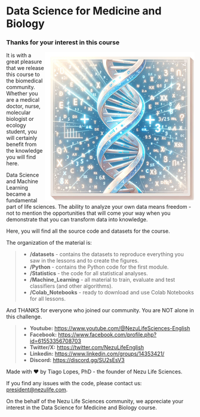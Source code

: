# Data Science for Medicine and Biology

### Thanks for your interest in this course

<img align="right" src="datasets/vertical_square_image_white_blue_DNA.webp" width='400'>

It is with a great pleasure that we release this course to the biomedical community. Whether you are a medical doctor, nurse, molecular biologist or ecology student, you will certainly benefit from the knowledge you will find here.

Data Science and Machine Learning became a fundamental part of life sciences. The ability to analyze your own data means freedom - not to mention the opportunities that will come your way when you demonstrate that you can transform data into knowledge.

Here, you will find all the source code and datasets for the course.

The organization of the material is:

> - **/datasets** - contains the datasets to reproduce everything you saw in the lessons and to create the figures.
> - **/Python** - contains the Python code for the first module.
> - **/Statistics** - the code for all statistical analyses.
> - **/Machine_Learning** - all material to train, evaluate and test classifiers (and other algorithms).
> - **/Colab_Notebooks** - ready to download and use Colab Notebooks for all lessons.

And THANKS for everyone who joined our community. You are NOT alone in this challenge.

> - **Youtube:** https://www.youtube.com/@NezuLifeSciences-English
> - **Facebook:** https://www.facebook.com/profile.php?id=61553356708703
> - **Twitter/X:** https://twitter.com/NezuLifeEnglish
> - **Linkedin:** https://www.linkedin.com/groups/14353421/
> - **Discord:** https://discord.gg/SU2sEsV3


Made with ❤️  by Tiago Lopes, PhD - the founder of Nezu Life Sciences.

If you find any issues with the code, please contact us: president@nezulife.com.

On the behalf of the Nezu Life Sciences community, we appreciate your interest in the Data Science for Medicine and Biology course.
